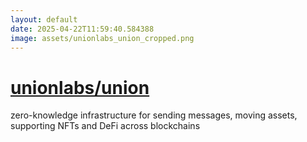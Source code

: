 ```yaml
---
layout: default
date: 2025-04-22T11:59:40.584388
image: assets/unionlabs_union_cropped.png
---
```


# [unionlabs/union](https://github.com/unionlabs/union)

zero-knowledge infrastructure for sending messages, moving assets, supporting NFTs and DeFi across blockchains
